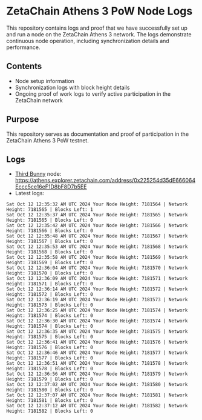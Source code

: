 # ZetaChain Athens 3 PoW Node Logs
This repository contains logs and proof that we have successfully set up and run a node on the ZetaChain Athens 3 network. The logs demonstrate continuous node operation, including synchronization details and performance.

## Contents
- Node setup information
- Synchronization logs with block height details
- Ongoing proof of work logs to verify active participation in the ZetaChain network

## Purpose
This repository serves as documentation and proof of participation in the ZetaChain Athens 3 PoW testnet.

## Logs

- [Third Bunny](https://thirdbunny.xyz/) node: https://athens.explorer.zetachain.com/address/0x225254d35dE666064Eccc5ce16eF1D8bF8D7b5EE
- Latest logs:
```
Sat Oct 12 12:35:32 AM UTC 2024 Your Node Height: 7181564 | Network Height: 7181565 | Blocks Left: 1
Sat Oct 12 12:35:37 AM UTC 2024 Your Node Height: 7181565 | Network Height: 7181565 | Blocks Left: 0
Sat Oct 12 12:35:42 AM UTC 2024 Your Node Height: 7181566 | Network Height: 7181566 | Blocks Left: 0
Sat Oct 12 12:35:48 AM UTC 2024 Your Node Height: 7181567 | Network Height: 7181567 | Blocks Left: 0
Sat Oct 12 12:35:53 AM UTC 2024 Your Node Height: 7181568 | Network Height: 7181568 | Blocks Left: 0
Sat Oct 12 12:35:58 AM UTC 2024 Your Node Height: 7181569 | Network Height: 7181569 | Blocks Left: 0
Sat Oct 12 12:36:04 AM UTC 2024 Your Node Height: 7181570 | Network Height: 7181570 | Blocks Left: 0
Sat Oct 12 12:36:09 AM UTC 2024 Your Node Height: 7181571 | Network Height: 7181571 | Blocks Left: 0
Sat Oct 12 12:36:14 AM UTC 2024 Your Node Height: 7181572 | Network Height: 7181572 | Blocks Left: 0
Sat Oct 12 12:36:19 AM UTC 2024 Your Node Height: 7181573 | Network Height: 7181573 | Blocks Left: 0
Sat Oct 12 12:36:25 AM UTC 2024 Your Node Height: 7181574 | Network Height: 7181574 | Blocks Left: 0
Sat Oct 12 12:36:30 AM UTC 2024 Your Node Height: 7181574 | Network Height: 7181574 | Blocks Left: 0
Sat Oct 12 12:36:35 AM UTC 2024 Your Node Height: 7181575 | Network Height: 7181575 | Blocks Left: 0
Sat Oct 12 12:36:41 AM UTC 2024 Your Node Height: 7181576 | Network Height: 7181576 | Blocks Left: 0
Sat Oct 12 12:36:46 AM UTC 2024 Your Node Height: 7181577 | Network Height: 7181577 | Blocks Left: 0
Sat Oct 12 12:36:51 AM UTC 2024 Your Node Height: 7181578 | Network Height: 7181578 | Blocks Left: 0
Sat Oct 12 12:36:56 AM UTC 2024 Your Node Height: 7181579 | Network Height: 7181579 | Blocks Left: 0
Sat Oct 12 12:37:02 AM UTC 2024 Your Node Height: 7181580 | Network Height: 7181580 | Blocks Left: 0
Sat Oct 12 12:37:07 AM UTC 2024 Your Node Height: 7181581 | Network Height: 7181581 | Blocks Left: 0
Sat Oct 12 12:37:12 AM UTC 2024 Your Node Height: 7181582 | Network Height: 7181582 | Blocks Left: 0
```
